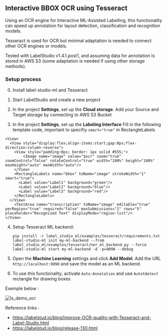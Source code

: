

## Interactive BBOX OCR using Tesseract
Using an OCR engine for Interactive ML-Assisted Labelling, this functionality can speed up annotation for layout detection, classification and recognition models.

Tesseract is used for OCR but minimal adaptation is needed to connect other OCR engines or models.

Tested with LabelStudio v1.4.1.post1, and assuming data for annotation is stored in AWS S3 (some adaptation is needed if using other storage methods).

### Setup process
0. Install label-studio-ml and Tesseract

1. Start LabelStudio and create a new project

2. In the project **Settings**, set up the **Cloud storage**. Add your Source and Target storage by connecting to AWS S3 Bucket

3. In the project **Settings**, set up the **Labeling Interface**
   Fill in the following template code, important to specifiy `smart="true"` in RectangleLabels
```
<View>
  <View style="display:flex;align-items:start;gap:0px;flex-direction:column-reverse">
    <View style="padding:0px; border: 1px solid #555;">
    	<Image name="image" value="$ocr" zoom="true" zoomControl="false" rotateControl="true" width="100%" height="100%" maxHeight="auto" maxWidth="auto"/>
    </View>
    <RectangleLabels name="bbox" toName="image" strokeWidth="1" smart="true">
      <Label value="Label1" background="green"/>
      <Label value="Label2" background="blue"/>
      <Label value="Label3" background="red"/>
    </RectangleLabels>
  </View>
  	<TextArea name="transcription" toName="image" editable="true" perRegion="true" required="false" maxSubmissions="1" rows="5" placeholder="Recognized Text" displayMode="region-list"/>
</View>
```

4. Setup Tesseract ML backend:
    ```
    pip install -r label_studio_ml/examples/tesseract/requirements.txt
    label-studio-ml init my-ml-backend --from label_studio_ml/examples/tesseract/ner_ml_backend.py --force
    label-studio-ml start my-ml-backend -d -p=9090 --debug
    ```
    
5. Open the **Machine Learning** settings and click **Add Model**. Add the URL `http://localhost:9090` and save the model as an ML backend.

6. To use this functionality, activate `Auto-Annotation` and use `Autotdetect` rectangle for drawing boxes

Exemple below :

![ls_demo_ocr](https://user-images.githubusercontent.com/17755198/165186574-05f0236f-a5f2-4179-ac90-ef11123927bc.gif)

Reference links : 
- https://labelstud.io/blog/Improve-OCR-quality-with-Tesseract-and-Label-Studio.html
- https://labelstud.io/blog/release-130.html
